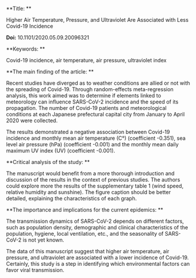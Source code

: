 **Title: **

Higher Air Temperature, Pressure, and Ultraviolet Are Associated with
Less Covid-19 Incidence

**Doi:** 10.1101/2020.05.09.20096321

**Keywords: **

Covid-19 incidence, air temperature, air pressure, ultraviolet index

**The main finding of the article: **

Recent studies have diverged as to weather conditions are allied or not
with the spreading of Covid-19. Through random-effects meta-regression
analysis, this work aimed was to determine if elements linked to
meteorology can influence SARS-CoV-2 incidence and the speed of its
propagation. The number of Covid-19 patients and meteorological
conditions at each Japanese prefectural capital city from January to
April 2020 were collected.

The results demonstrated a negative association between Covid-19
incidence and monthly mean air temperature (C°) (coefficient -0.351),
sea level air pressure (hPa) (coefficient -0.001) and the monthly mean
daily maximum UV index (UV) (coefficient -0.001).

**Critical analysis of the study: **

The manuscript would benefit from a more thorough introduction and
discussion of the results in the context of previous studies. The
authors could explore more the results of the supplementary table 1
(wind speed, relative humidity and sunshine). The figure caption should
be better detailed, explaining the characteristics of each graph.

**The importance and implications for the current epidemics: **

The transmission dynamics of SARS-CoV-2 depends on different factors,
such as population density, demographic and clinical characteristics of
the population, hygiene, local ventilation, etc., and the seasonality of
SARS-CoV-2 is not yet known.

The data of this manuscript suggest that higher air temperature, air
pressure, and ultraviolet are associated with a lower incidence of
Covid-19. Certainly, this study is a step in identifying which
environmental factors can favor viral transmission.
